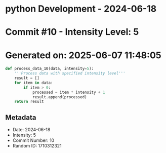 ﻿# python Development - 2024-06-18
# Commit #10 - Intensity Level: 5
# Generated on: 2025-06-07 11:48:05
```python
def process_data_10(data, intensity=5):
    '''Process data with specified intensity level'''
    result = []
    for item in data:
        if item > 0:
            processed = item * intensity + 1
            result.append(processed)
    return result
```
## Metadata
- Date: 2024-06-18
- Intensity: 5
- Commit Number: 10
- Random ID: 1710312321
